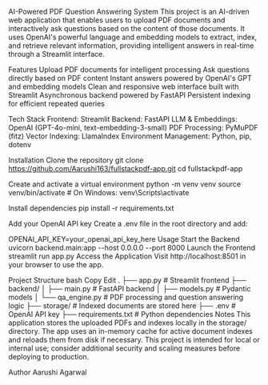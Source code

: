 AI-Powered PDF Question Answering System
This project is an AI-driven web application that enables users to upload PDF documents and interactively ask questions based on the content of those documents. It uses OpenAI's powerful language and embedding models to extract, index, and retrieve relevant information, providing intelligent answers in real-time through a Streamlit interface.

Features
Upload PDF documents for intelligent processing
Ask questions directly based on PDF content
Instant answers powered by OpenAI's GPT and embedding models
Clean and responsive web interface built with Streamlit
Asynchronous backend powered by FastAPI
Persistent indexing for efficient repeated queries

Tech Stack
Frontend: Streamlit
Backend: FastAPI
LLM & Embeddings: OpenAI (GPT-4o-mini, text-embedding-3-small)
PDF Processing: PyMuPDF (fitz)
Vector Indexing: LlamaIndex
Environment Management: Python, pip, dotenv

Installation
Clone the repository
git clone https://github.com/Aarushi163/fullstackpdf-app.git
cd fullstackpdf-app

Create and activate a virtual environment
python -m venv venv
source venv/bin/activate  # On Windows: venv\Scripts\activate

Install dependencies
pip install -r requirements.txt

Add your OpenAI API key
Create a .env file in the root directory and add:

OPENAI_API_KEY=your_openai_api_key_here
Usage
Start the Backend
uvicorn backend.main:app --host 0.0.0.0 --port 8000
Launch the Frontend
streamlit run app.py
Access the Application
Visit http://localhost:8501 in your browser to use the app.

Project Structure
bash
Copy
Edit
.
├── app.py                  # Streamlit frontend
├── backend/
│   ├── main.py             # FastAPI backend
│   ├── models.py           # Pydantic models
│   └── qa_engine.py        # PDF processing and question answering logic
├── storage/                # Indexed documents are stored here
├── .env                    # OpenAI API key
├── requirements.txt        # Python dependencies
Notes
This application stores the uploaded PDFs and indexes locally in the storage/ directory.
The app uses an in-memory cache for active document indexes and reloads them from disk if necessary.
This project is intended for local or internal use; consider additional security and scaling measures before deploying to production.

Author 
Aarushi Agarwal
